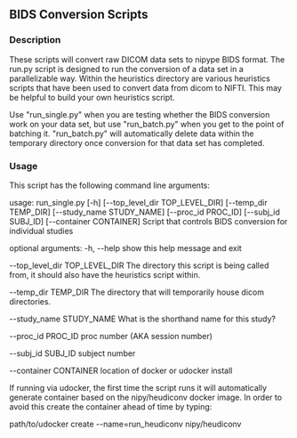 ## BIDS Conversion Scripts

### Description
These scripts will convert raw DICOM data sets to nipype BIDS format. The run.py script is designed to run the conversion of a data set in a parallelizable way.
Within the heuristics directory are various heuristics scripts that have been used to convert data from dicom to NIFTI. This may be helpful to build your own heuristics script.

Use "run_single.py" when you are testing whether the BIDS conversion work on your data set, but use "run_batch.py" when you get to the point of batching it. "run_batch.py" will automatically delete data within the temporary directory once conversion for that data set has completed.

### Usage
This script has the following command line arguments:

usage: run_single.py [-h] [--top_level_dir TOP_LEVEL_DIR]
                     [--temp_dir TEMP_DIR] [--study_name STUDY_NAME]
                     [--proc_id PROC_ID] [--subj_id SUBJ_ID]
                     [--container CONTAINER]
 Script that controls BIDS conversion for individual studies

optional arguments:
  -h, --help            show this help message and exit
  
  --top_level_dir TOP_LEVEL_DIR
                        The directory this script is being called from, it
                        should also have the heuristics script within.
			
  --temp_dir TEMP_DIR   The directory that will temporarily house dicom
                        directories.
			
  --study_name STUDY_NAME
                        What is the shorthand name for this study?
			
  --proc_id PROC_ID     proc number (AKA session number)
  
  --subj_id SUBJ_ID     subject number 
  
  --container CONTAINER
                        location of docker or udocker install
					       
If running via udocker, the first time the script runs it will automatically generate container based on the nipy/heudiconv docker image. In order to avoid this create the container ahead of time by typing: 

path/to/udocker create --name=run_heudiconv nipy/heudiconv



